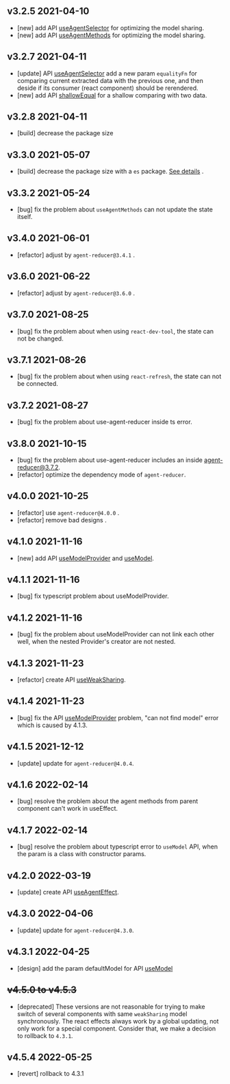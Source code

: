 ## v3.2.5 2021-04-10

* [new] add API [useAgentSelector](/api?id=useagentselector) for optimizing the model sharing.
* [new] add API [useAgentMethods](/api?id=useagentmethods) for optimizing the model sharing.

## v3.2.7 2021-04-11

* [update] API [useAgentSelector](/api?id=useagentselector) add a new param `equalityFn` for comparing current extracted data with the previous one, and then deside if its consumer (react component) should be rerendered.
* [new] add API [shallowEqual](/api?id=shallowequal) for a shallow comparing with two data.

## v3.2.8 2021-04-11

* [build] decrease the package size

## v3.3.0 2021-05-07

* [build] decrease the package size with a `es` package. [See details](/introduction?id=installation) .

## v3.3.2 2021-05-24

* [bug] fix the problem about `useAgentMethods` can not update the state itself.

## v3.4.0 2021-06-01

* [refactor] adjust by `agent-reducer@3.4.1` . 
  
## v3.6.0 2021-06-22

* [refactor] adjust by `agent-reducer@3.6.0` . 

## v3.7.0 2021-08-25

* [bug] fix the problem about when using `react-dev-tool`, the state can not be changed.

## v3.7.1 2021-08-26

* [bug] fix the problem about when using `react-refresh`, the state can not be connected.

## v3.7.2 2021-08-27

* [bug] fix the problem about use-agent-reducer inside ts error.

## v3.8.0 2021-10-15

* [bug] fix the problem about use-agent-reducer includes an inside agent-reducer@3.7.2.
* [refactor] optimize the dependency mode of `agent-reducer`.

## v4.0.0 2021-10-25

* [refactor] use `agent-reducer@4.0.0` .
* [refactor] remove bad designs .

## v4.1.0 2021-11-16

* [new] add API [useModelProvider](/api?id=usemodelprovider) and [useModel](/api?id=usemodel).

## v4.1.1 2021-11-16

* [bug] fix typescript problem about useModelProvider.

## v4.1.2 2021-11-16

* [bug] fix the problem about useModelProvider can not link each other well, when the nested Provider's creator are not nested.

## v4.1.3 2021-11-23

* [refactor] create API [useWeakSharing](/api?id=useweaksharing).

## v4.1.4 2021-11-23

* [bug] fix the API [useModelProvider](/api?id=usemodelprovider) problem, "can not find model" error which is caused by 4.1.3.

## v4.1.5 2021-12-12

* [update] update for `agent-reducer@4.0.4`.

## v4.1.6 2022-02-14

* [bug] resolve the problem about the agent methods from parent component can't work in useEffect.

## v4.1.7 2022-02-14

* [bug] resolve the problem about typescript error to `useModel` API, when the param is a class with constructor params.

## v4.2.0 2022-03-19

* [update] create API [useAgentEffect](/api?id=useagenteffect).

## v4.3.0 2022-04-06

* [update] update for `agent-reducer@4.3.0`.

## v4.3.1 2022-04-25

* [design] add the param defaultModel for API [useModel](/api?id=usemodel)

## ~~v4.5.0 to v4.5.3~~

* [deprecated] These versions are not reasonable for trying to make switch of several components with same `weakSharing` model synchronously. The react effects always work by a global updating, not only work for a special component. Consider that, we make a decision to rollback to `4.3.1`.

## v4.5.4 2022-05-25

* [revert] rollback to 4.3.1

